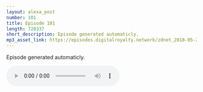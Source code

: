 ```yaml
---
layout: alexa_post
number: 101
title: Episode 101
length: 728337
short_description: Episode generated automaticly.
mp3_asset_link: https://episodes.digitalroyalty.network/zdnet_2018-05-23_01-00-04.mp3
---
```


Episode generated automaticly.

<audio controls>
    <source src="{{ page.mp3_asset_link }}" type="audio/mpeg">
</audio>